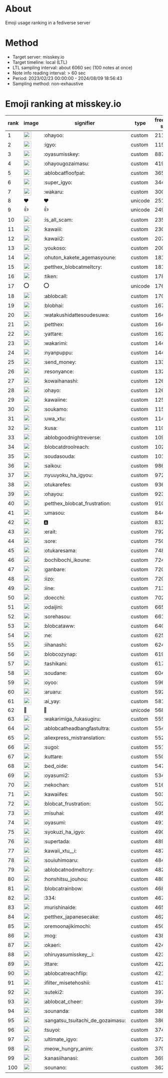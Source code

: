 # About
Emoji usage ranking in a fediverse server

# Method
- Target server: misskey.io
- Target timeline: local (LTL)
- LTL sampling interval: about 6060 sec (100 notes at once)
- Note info reading interval: > 60 sec
- Period: 2023/02/23 00:00:00 - 2024/08/09 18:56:43 
- Sampling method: non-exhaustive

# Emoji ranking at misskey.io

|rank|image|signifier|type|frequency score|
|----|----|----|----|----|
|1|<img height="24" src="https://misskey.io/emoji/ohayoo.webp">|:ohayoo:|custom|211592|
|2|<img height="24" src="https://misskey.io/emoji/igyo.webp">|:igyo:|custom|115389|
|3|<img height="24" src="https://misskey.io/emoji/oyasumisskey.webp">|:oyasumisskey:|custom|88774|
|4|<img height="24" src="https://misskey.io/emoji/ohayougozaimasu.webp">|:ohayougozaimasu:|custom|41906|
|5|<img height="24" src="https://misskey.io/emoji/ablobcatfloofpat.webp">|:ablobcatfloofpat:|custom|36501|
|6|<img height="24" src="https://misskey.io/emoji/super_igyo.webp">|:super_igyo:|custom|34446|
|7|<img height="24" src="https://misskey.io/emoji/wakaru.webp">|:wakaru:|custom|30020|
|8|❤|❤|unicode|25184|
|9|👍|👍|unicode|24915|
|10|<img height="24" src="https://misskey.io/emoji/is_all_scam.webp">|:is_all_scam:|custom|23590|
|11|<img height="24" src="https://misskey.io/emoji/kawaiii.webp">|:kawaiii:|custom|23054|
|12|<img height="24" src="https://misskey.io/emoji/kawaii2.webp">|:kawaii2:|custom|20724|
|13|<img height="24" src="https://misskey.io/emoji/youkoso.webp">|:youkoso:|custom|20020|
|14|<img height="24" src="https://misskey.io/emoji/ohuton_kakete_agemasyoune.webp">|:ohuton_kakete_agemasyoune:|custom|18191|
|15|<img height="24" src="https://misskey.io/emoji/petthex_blobcatmeltcry.webp">|:petthex_blobcatmeltcry:|custom|18143|
|16|<img height="24" src="https://misskey.io/emoji/tiken.webp">|:tiken:|custom|17816|
|17|⭕|⭕|unicode|17691|
|18|<img height="24" src="https://misskey.io/emoji/ablobcall.webp">|:ablobcall:|custom|17031|
|19|<img height="24" src="https://misskey.io/emoji/blobhai.webp">|:blobhai:|custom|16763|
|20|<img height="24" src="https://misskey.io/emoji/watakushidattesoudesuwa.webp">|:watakushidattesoudesuwa:|custom|16452|
|21|<img height="24" src="https://misskey.io/emoji/petthex.webp">|:petthex:|custom|16409|
|22|<img height="24" src="https://misskey.io/emoji/yattare.webp">|:yattare:|custom|16252|
|23|<img height="24" src="https://misskey.io/emoji/wakarimi.webp">|:wakarimi:|custom|14478|
|24|<img height="24" src="https://misskey.io/emoji/nyanpuppu.webp">|:nyanpuppu:|custom|14404|
|25|<img height="24" src="https://misskey.io/emoji/send_money.webp">|:send_money:|custom|13312|
|26|<img height="24" src="https://misskey.io/emoji/resonyance.webp">|:resonyance:|custom|13245|
|27|<img height="24" src="https://misskey.io/emoji/kowaihanashi.webp">|:kowaihanashi:|custom|12645|
|28|<img height="24" src="https://misskey.io/emoji/ohayo.webp">|:ohayo:|custom|12629|
|29|<img height="24" src="https://misskey.io/emoji/kawaiine.webp">|:kawaiine:|custom|12537|
|30|<img height="24" src="https://misskey.io/emoji/soukamo.webp">|:soukamo:|custom|11502|
|31|<img height="24" src="https://misskey.io/emoji/uwa_xtu.webp">|:uwa_xtu:|custom|11499|
|32|<img height="24" src="https://misskey.io/emoji/kusa.webp">|:kusa:|custom|11069|
|33|<img height="24" src="https://misskey.io/emoji/ablobgoodnightreverse.webp">|:ablobgoodnightreverse:|custom|10982|
|34|<img height="24" src="https://misskey.io/emoji/blobcatdroolreach.webp">|:blobcatdroolreach:|custom|10207|
|35|<img height="24" src="https://misskey.io/emoji/soudasouda.webp">|:soudasouda:|custom|10106|
|36|<img height="24" src="https://misskey.io/emoji/saikou.webp">|:saikou:|custom|9863|
|37|<img height="24" src="https://misskey.io/emoji/nyuuyoku_ha_igyou.webp">|:nyuuyoku_ha_igyou:|custom|9722|
|38|<img height="24" src="https://misskey.io/emoji/otukarefes.webp">|:otukarefes:|custom|9366|
|39|<img height="24" src="https://misskey.io/emoji/ohayou.webp">|:ohayou:|custom|9235|
|40|<img height="24" src="https://misskey.io/emoji/petthex_blobcat_frustration.webp">|:petthex_blobcat_frustration:|custom|9102|
|41|<img height="24" src="https://misskey.io/emoji/umasou.webp">|:umasou:|custom|8448|
|42|<img height="24" src="https://misskey.io/emoji/a.webp">|:a:|custom|8329|
|43|<img height="24" src="https://misskey.io/emoji/erait.webp">|:erait:|custom|7925|
|44|<img height="24" src="https://misskey.io/emoji/sore.webp">|:sore:|custom|7509|
|45|<img height="24" src="https://misskey.io/emoji/otukaresama.webp">|:otukaresama:|custom|7483|
|46|<img height="24" src="https://misskey.io/emoji/bochibochi_ikoune.webp">|:bochibochi_ikoune:|custom|7246|
|47|<img height="24" src="https://misskey.io/emoji/ganbare.webp">|:ganbare:|custom|7205|
|48|<img height="24" src="https://misskey.io/emoji/iizo.webp">|:iizo:|custom|7205|
|49|<img height="24" src="https://misskey.io/emoji/iine.webp">|:iine:|custom|7136|
|50|<img height="24" src="https://misskey.io/emoji/doecchi.webp">|:doecchi:|custom|7028|
|51|<img height="24" src="https://misskey.io/emoji/odaijini.webp">|:odaijini:|custom|6658|
|52|<img height="24" src="https://misskey.io/emoji/sorehasou.webp">|:sorehasou:|custom|6618|
|53|<img height="24" src="https://misskey.io/emoji/blobcataww.webp">|:blobcataww:|custom|6407|
|54|<img height="24" src="https://misskey.io/emoji/ne.webp">|:ne:|custom|6258|
|55|<img height="24" src="https://misskey.io/emoji/iihanashi.webp">|:iihanashi:|custom|6240|
|56|<img height="24" src="https://misskey.io/emoji/blobcozynap.webp">|:blobcozynap:|custom|6196|
|57|<img height="24" src="https://misskey.io/emoji/tashikani.webp">|:tashikani:|custom|6170|
|58|<img height="24" src="https://misskey.io/emoji/soudane.webp">|:soudane:|custom|6041|
|59|<img height="24" src="https://misskey.io/emoji/oyoo.webp">|:oyoo:|custom|5967|
|60|<img height="24" src="https://misskey.io/emoji/aruaru.webp">|:aruaru:|custom|5929|
|61|<img height="24" src="https://misskey.io/emoji/ai_yay.webp">|:ai_yay:|custom|5818|
|62|🎉|🎉|unicode|5689|
|63|<img height="24" src="https://misskey.io/emoji/wakarimiga_fukasugiru.webp">|:wakarimiga_fukasugiru:|custom|5552|
|64|<img height="24" src="https://misskey.io/emoji/ablobcatheadbangfastultra.webp">|:ablobcatheadbangfastultra:|custom|5544|
|65|<img height="24" src="https://misskey.io/emoji/aliexpress_mistranslation.webp">|:aliexpress_mistranslation:|custom|5520|
|66|<img height="24" src="https://misskey.io/emoji/sugoi.webp">|:sugoi:|custom|5511|
|67|<img height="24" src="https://misskey.io/emoji/kuttare.webp">|:kuttare:|custom|5500|
|68|<img height="24" src="https://misskey.io/emoji/bed_oide.webp">|:bed_oide:|custom|5472|
|69|<img height="24" src="https://misskey.io/emoji/oyasumi2.webp">|:oyasumi2:|custom|5345|
|70|<img height="24" src="https://misskey.io/emoji/nekochan.webp">|:nekochan:|custom|5167|
|71|<img height="24" src="https://misskey.io/emoji/kawaiifes.webp">|:kawaiifes:|custom|5036|
|72|<img height="24" src="https://misskey.io/emoji/blobcat_frustration.webp">|:blobcat_frustration:|custom|5020|
|73|<img height="24" src="https://misskey.io/emoji/misuhai.webp">|:misuhai:|custom|4954|
|74|<img height="24" src="https://misskey.io/emoji/oyasumi.webp">|:oyasumi:|custom|4917|
|75|<img height="24" src="https://misskey.io/emoji/syokuzi_ha_igyo.webp">|:syokuzi_ha_igyo:|custom|4908|
|76|<img height="24" src="https://misskey.io/emoji/supertada.webp">|:supertada:|custom|4896|
|77|<img height="24" src="https://misskey.io/emoji/kawaii_xtu__i.webp">|:kawaii_xtu__i:|custom|4876|
|78|<img height="24" src="https://misskey.io/emoji/souiuhimoaru.webp">|:souiuhimoaru:|custom|4841|
|79|<img height="24" src="https://misskey.io/emoji/ablobcatnodmeltcry.webp">|:ablobcatnodmeltcry:|custom|4821|
|80|<img height="24" src="https://misskey.io/emoji/honshitsu_jouhou.webp">|:honshitsu_jouhou:|custom|4801|
|81|<img height="24" src="https://misskey.io/emoji/blobcatrainbow.webp">|:blobcatrainbow:|custom|4685|
|82|<img height="24" src="https://misskey.io/emoji/334.webp">|:334:|custom|4679|
|83|<img height="24" src="https://misskey.io/emoji/murishinaide.webp">|:murishinaide:|custom|4656|
|84|<img height="24" src="https://misskey.io/emoji/petthex_japanesecake.webp">|:petthex_japanesecake:|custom|4627|
|85|<img height="24" src="https://misskey.io/emoji/oremoonajikimochi.webp">|:oremoonajikimochi:|custom|4505|
|86|<img height="24" src="https://misskey.io/emoji/mog.webp">|:mog:|custom|4382|
|87|<img height="24" src="https://misskey.io/emoji/okaeri.webp">|:okaeri:|custom|4244|
|88|<img height="24" src="https://misskey.io/emoji/ohiruyasumisskey__i.webp">|:ohiruyasumisskey__i:|custom|4232|
|89|<img height="24" src="https://misskey.io/emoji/ittare.webp">|:ittare:|custom|4226|
|90|<img height="24" src="https://misskey.io/emoji/ablobcatreachflip.webp">|:ablobcatreachflip:|custom|4214|
|91|<img height="24" src="https://misskey.io/emoji/ifilter_misetehoshii.webp">|:ifilter_misetehoshii:|custom|4134|
|92|<img height="24" src="https://misskey.io/emoji/suteki2.webp">|:suteki2:|custom|3975|
|93|<img height="24" src="https://misskey.io/emoji/ablobcat_cheer.webp">|:ablobcat_cheer:|custom|3949|
|94|<img height="24" src="https://misskey.io/emoji/sounanda.webp">|:sounanda:|custom|3865|
|95|<img height="24" src="https://misskey.io/emoji/sangatsu_tsuitachi_de_gozaimasu.webp">|:sangatsu_tsuitachi_de_gozaimasu:|custom|3865|
|96|<img height="24" src="https://misskey.io/emoji/tsuyoi.webp">|:tsuyoi:|custom|3748|
|97|<img height="24" src="https://misskey.io/emoji/ultimate_igyo.webp">|:ultimate_igyo:|custom|3724|
|98|<img height="24" src="https://misskey.io/emoji/meow_hungry_anim.webp">|:meow_hungry_anim:|custom|3705|
|99|<img height="24" src="https://misskey.io/emoji/kanasiihanasi.webp">|:kanasiihanasi:|custom|3693|
|100|<img height="24" src="https://misskey.io/emoji/sounano.webp">|:sounano:|custom|3627|
